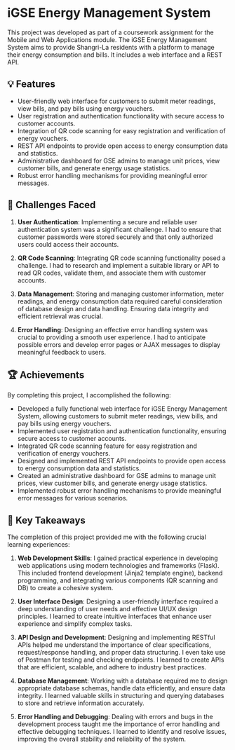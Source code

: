 # iGSE Energy Management System 
This project was developed as part of a coursework assignment for the Mobile and Web Applications module. The iGSE Energy Management System aims to provide Shangri-La residents with a platform to manage their energy consumption and bills. It includes a web interface and a REST API.

## :bulb: Features
- User-friendly web interface for customers to submit meter readings, view bills, and pay bills using energy vouchers.
- User registration and authentication functionality with secure access to customer accounts.
- Integration of QR code scanning for easy registration and verification of energy vouchers.
- REST API endpoints to provide open access to energy consumption data and statistics.
- Administrative dashboard for GSE admins to manage unit prices, view customer bills, and generate energy usage statistics.
- Robust error handling mechanisms for providing meaningful error messages.

## :climbing: Challenges Faced
1. <b>User Authentication</b>: Implementing a secure and reliable user authentication system was a significant challenge. I had to ensure that customer passwords were stored securely and that only authorized users could access their accounts.

2. <b>QR Code Scanning</b>: Integrating QR code scanning functionality posed a challenge. I had to research and implement a suitable library or API to read QR codes, validate them, and associate them with customer accounts.

3. <b>Data Management</b>: Storing and managing customer information, meter readings, and energy consumption data required careful consideration of database design and data handling. Ensuring data integrity and efficient retrieval was crucial.

4. <b>Error Handling</b>: Designing an effective error handling system was crucial to providing a smooth user experience. I had to anticipate possible errors and develop error pages or AJAX messages to display meaningful feedback to users.

## :trophy: Achievements
By completing this project, I accomplished the following:

- Developed a fully functional web interface for iGSE Energy Management System, allowing customers to submit meter readings, view bills, and pay bills using energy vouchers.
- Implemented user registration and authentication functionality, ensuring secure access to customer accounts.
- Integrated QR code scanning feature for easy registration and verification of energy vouchers.
- Designed and implemented REST API endpoints to provide open access to energy consumption data and statistics.
- Created an administrative dashboard for GSE admins to manage unit prices, view customer bills, and generate energy usage statistics.
- Implemented robust error handling mechanisms to provide meaningful error messages for various scenarios.

## :key: Key Takeaways
The completion of this project provided me with the following crucial learning experiences:

1. <b>Web Development Skills</b>: I gained practical experience in developing web applications using modern technologies and frameworks (Flask). This included frontend development (Jinja2 template engine), backend programming, and integrating various components (QR scanning and DB) to create a cohesive system.

2. <b>User Interface Design</b>: Designing a user-friendly interface required a deep understanding of user needs and effective UI/UX design principles. I learned to create intuitive interfaces that enhance user experience and simplify complex tasks.

3. <b>API Design and Development</b>: Designing and implementing RESTful APIs helped me understand the importance of clear specifications, request/response handling, and proper data structuring. I even take use of Postman for testing and checking endpoints. I learned to create APIs that are efficient, scalable, and adhere to industry best practices.

4. <b>Database Management</b>: Working with a database required me to design appropriate database schemas, handle data efficiently, and ensure data integrity. I learned valuable skills in structuring and querying databases to store and retrieve information accurately.

5. <b>Error Handling and Debugging</b>: Dealing with errors and bugs in the development process taught me the importance of error handling and effective debugging techniques. I learned to identify and resolve issues, improving the overall stability and reliability of the system.
